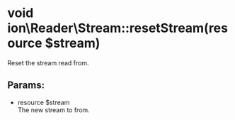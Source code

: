 # void ion\Reader\Stream::resetStream(resource $stream)

Reset the stream read from.






## Params:

* resource $stream  
   The new stream to from.



